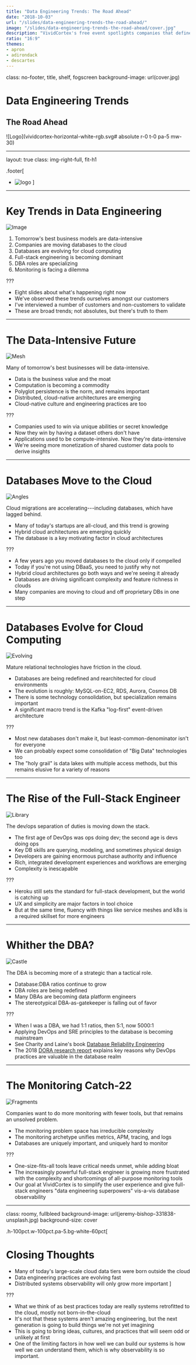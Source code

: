 ```yaml
---
title: "Data Engineering Trends: The Road Ahead"
date: "2018-10-03"
url: "/slides/data-engineering-trends-the-road-ahead/"
image: "/slides/data-engineering-trends-the-road-ahead/cover.jpg"
description: "VividCortex's free event spotlights companies that define state-of-the-art data engineering culture, through their first-hand experience building data platforms that meet today's needs and offer new opportunities for tomorrow."
ratio: "16:9"
themes:
- apron
- adirondack
- descartes
---
```

class: no-footer, title, shelf, fogscreen
background-image: url(cover.jpg)

# Data Engineering Trends
## The Road Ahead

![Logo](vividcortex-horizontal-white-rgb.svg# absolute r-0 t-0 pa-5 mw-30)

---
layout: true
class: img-right-full, fit-h1

.footer[
- ![logo](vividcortex-horizontal-web.svg)
]

---
# Key Trends in Data Engineering

![Image](serhat-beyazkaya-670060-unsplash.jpg)

1. Tomorrow's best business models are data-intensive
2. Companies are moving databases to the cloud
3. Databases are evolving for cloud computing
4. Full-stack engineering is becoming dominant
5. DBA roles are specializing
6. Monitoring is facing a dilemma

???

- Eight slides about what's happening right now
- We've observed these trends ourselves amongst our customers
- I've interviewed a number of customers and non-customers to validate
- These are broad trends; not absolutes, but there's truth to them

---
# The Data-Intensive Future

![Mesh](pietro-jeng-266017-unsplash.jpg)

Many of tomorrow's best businesses will be data-intensive.

- Data is the business value and the moat
- Computation is becoming a commodity
- Polyglot persistence is the norm, and remains important
- Distributed, cloud-native architectures are emerging
- Cloud-native culture and engineering practices are too

???

- Companies used to win via unique abilities or secret knowledge
- Now they win by having a dataset others don't have
- Applications used to be compute-intensive. Now they're data-intensive
- We're seeing more monetization of shared customer data pools to derive insights

---
# Databases Move to the Cloud

![Angles](anders-jilden-219256-unsplash.jpg)

Cloud migrations are accelerating---including databases, which have lagged
behind.

- Many of today's startups are all-cloud, and this trend is growing
- Hybrid cloud architectures are emerging quickly
- The database is a key motivating factor in cloud architectures

???

- A few years ago you moved databases to the cloud only if compelled
- Today if you're not using DBaaS, you need to justify why not
- Hybrid cloud architectures go both ways and we're seeing it already
- Databases are driving significant complexity and feature richness in clouds
- Many companies are moving to cloud and off proprietary DBs in one step

---
# Databases Evolve for Cloud Computing

![Evolving](sebastian-kanczok-199612-unsplash.jpg)

Mature relational technologies have friction in the cloud.

- Databases are being redefined and rearchitected for cloud environments
- The evolution is roughly: MySQL-on-EC2, RDS, Aurora, Cosmos DB
- There is some technology consolidation, but specialization remains important
- A significant macro trend is the Kafka "log-first" event-driven architecture

???

- Most new databases don't make it, but least-common-denominator isn't for
  everyone
- We can probably expect some consolidation of "Big Data" technologies too
- The "holy grail" is data lakes with multiple access methods, but this 
  remains elusive for a variety of reasons

---
# The Rise of the Full-Stack Engineer

![Library](max-langelott-665852-unsplash.jpg)

The dev/ops separation of duties is moving down the stack.

- The first age of DevOps was ops doing dev; the second age is devs doing ops
- Key DB skills are querying, modeling, and sometimes physical design
- Developers are gaining enormous purchase authority and influence
- Rich, integrated development experiences and workflows are emerging
- Complexity is inescapable

???

- Heroku still sets the standard for full-stack development, but the world is
  catching up
- UX and simplicity are major factors in tool choice
- But at the same time, fluency with things like service meshes and k8s is a
  required skillset for more engineers

---
# Whither the DBA?

![Castle](yoal-desurmont-90493-unsplash.jpg)

The DBA is becoming more of a strategic than a tactical role.

- Database:DBA ratios continue to grow
- DBA roles are being redefined
- Many DBAs are becoming data platform engineers
- The stereotypical DBA-as-gatekeeper is falling out of favor

???

- When I was a DBA, we had 1:1 ratios, then 5:1, now 5000:1
- Applying DevOps and SRE principles to the database is becoming mainstream
- See Charity and Laine's book [Database Reliability
  Engineering](http://shop.oreilly.com/product/0636920039761.do)
- The 2018 [DORA research
  report](https://cloudplatformonline.com/2018-state-of-devops.html) explains key
  reasons why DevOps practices are valuable in the database realm

---
# The Monitoring Catch-22

![Fragments](erik-eastman-267511-unsplash.jpg)

Companies want to do more monitoring with fewer tools, but that remains an
unsolved problem.

- The monitoring problem space has irreducible complexity
- The monitoring archetype unifies metrics, APM, tracing, and logs
- Databases are uniquely important, and uniquely hard to monitor

???

- One-size-fits-all tools leave critical needs unmet, while adding bloat
- The increasingly powerful full-stack engineer is growing more frustrated with
  the complexity and shortcomings of all-purpose monitoring tools
- Our goal at VividCortex is to simplify the user experience and give full-stack
  engineers "data engineering superpowers" vis-a-vis database observability

---
class: roomy, fullbleed
background-image: url(jeremy-bishop-331838-unsplash.jpg)
background-size: cover

.h-100pct.w-100pct.pa-5.bg-white-60pct[
# Closing Thoughts

- Many of today's large-scale cloud data tiers were born outside the cloud
- Data engineering practices are evolving fast
- Distributed systems observability will only grow more important
]

???

- What we think of as best practices today are really systems retrofitted to the
  cloud, mostly not born-in-the-cloud
- It's not that these systems aren't amazing engineering, but the next
  generation is going to build things we're not yet imagining
- This is going to bring ideas, cultures, and practices that will seem odd or
  unlikely at first
- One of the limiting factors in how well we can build our systems is how well
  we can understand them, which is why observability is so important.
